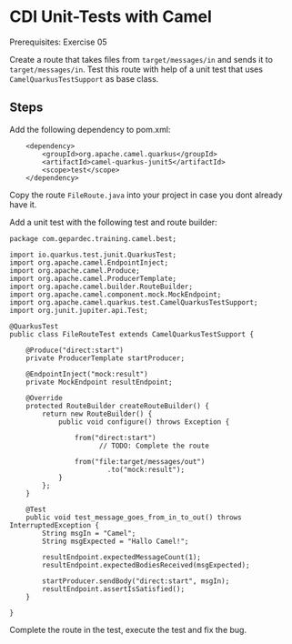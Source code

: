 CDI Unit-Tests with Camel
===========================

Prerequisites: Exercise 05

Create a route that takes files from `target/messages/in` and sends it to `target/messages/in`. 
Test this route with help of a unit test that uses `CamelQuarkusTestSupport` as base class.

Steps
-----

Add the following dependency to pom.xml:

```
    <dependency>
        <groupId>org.apache.camel.quarkus</groupId>
        <artifactId>camel-quarkus-junit5</artifactId>
        <scope>test</scope>
    </dependency>

```

Copy the route `FileRoute.java` into your project in case you dont already have it.

Add a unit test with the following test and route builder:

```
package com.gepardec.training.camel.best;

import io.quarkus.test.junit.QuarkusTest;
import org.apache.camel.EndpointInject;
import org.apache.camel.Produce;
import org.apache.camel.ProducerTemplate;
import org.apache.camel.builder.RouteBuilder;
import org.apache.camel.component.mock.MockEndpoint;
import org.apache.camel.quarkus.test.CamelQuarkusTestSupport;
import org.junit.jupiter.api.Test;

@QuarkusTest
public class FileRouteTest extends CamelQuarkusTestSupport {

    @Produce("direct:start")
    private ProducerTemplate startProducer;

    @EndpointInject("mock:result")
    private MockEndpoint resultEndpoint;

    @Override
    protected RouteBuilder createRouteBuilder() {
        return new RouteBuilder() {
            public void configure() throws Exception {

                from("direct:start")
                      // TODO: Complete the route

                from("file:target/messages/out")
                        .to("mock:result");
            }
        };
    }

    @Test
    public void test_message_goes_from_in_to_out() throws InterruptedException {
        String msgIn = "Camel";
        String msgExpected = "Hallo Camel!";

        resultEndpoint.expectedMessageCount(1);
        resultEndpoint.expectedBodiesReceived(msgExpected);

        startProducer.sendBody("direct:start", msgIn);
        resultEndpoint.assertIsSatisfied();
    }

}

```

Complete the route in the test, execute the test and fix the bug.
